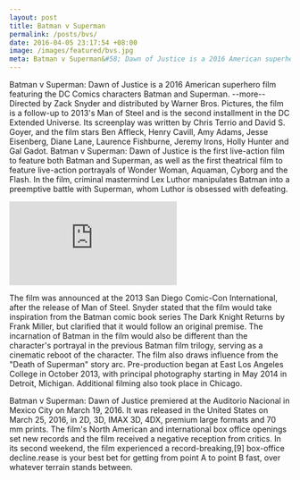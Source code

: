 ```yaml
---
layout: post
title: Batman v Superman
permalink: /posts/bvs/
date: 2016-04-05 23:17:54 +08:00
image: /images/featured/bvs.jpg
meta: Batman v Superman&#58; Dawn of Justice is a 2016 American superhero film.
---
```


Batman v Superman: Dawn of Justice is a 2016 American superhero film featuring the DC Comics characters Batman and Superman.
--more--
Directed by Zack Snyder and distributed by Warner Bros.  Pictures, the film is a follow-up to 2013's Man of Steel and is the second installment in the DC Extended Universe. Its screenplay was written by Chris Terrio and David S. Goyer, and the film stars Ben Affleck, Henry Cavill, Amy Adams, Jesse Eisenberg, Diane Lane, Laurence Fishburne, Jeremy Irons, Holly Hunter and Gal Gadot. Batman v Superman: Dawn of Justice is the first live-action film to feature both Batman and Superman, as well as the first theatrical film to feature live-action portrayals of Wonder Woman, Aquaman, Cyborg and the Flash. In the film, criminal mastermind Lex Luthor manipulates Batman into a preemptive battle with Superman, whom Luthor is obsessed with defeating.

<div class="videoiframe">
  <iframe src="https://www.youtube.com/embed/NhWg7AQLI_8" frameborder="0" allowfullscreen></iframe>
</div>

The film was announced at the 2013 San Diego Comic-Con International, after the release of Man of Steel. Snyder stated that the film would take inspiration from the Batman comic book series The Dark Knight Returns by Frank Miller, but clarified that it would follow an original premise. The incarnation of Batman in the film would also be different than the character's portrayal in the previous Batman film trilogy, serving as a cinematic reboot of the character. The film also draws influence from the "Death of Superman" story arc. Pre-production began at East Los Angeles College in October 2013, with principal photography starting in May 2014 in Detroit, Michigan. Additional filming also took place in Chicago.

Batman v Superman: Dawn of Justice premiered at the Auditorio Nacional in Mexico City on March 19, 2016. It was released in the United States on March 25, 2016, in 2D, 3D, IMAX 3D, 4DX, premium large formats and 70 mm prints. The film's North American and international box office openings set new records and the film received a negative reception from critics. In its second weekend, the film experienced a record-breaking,[9] box-office decline.rease is your best bet for getting from point A to point B fast, over whatever terrain stands between.
